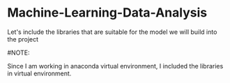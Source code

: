 # Machine-Learning-Data-Analysis

 Let's include the libraries that are suitable for the model we will build into the project
 
 #NOTE:
 
 Since I am working in anaconda virtual environment, I included the libraries in virtual environment.

